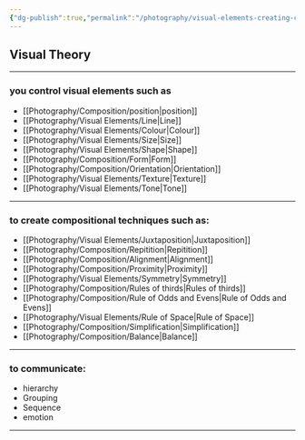 ```yaml
---
{"dg-publish":true,"permalink":"/photography/visual-elements-creating-composition/","dgHomeLink":true,"dgPassFrontmatter":false}
---
```


## Visual Theory
---
### you control visual elements such as
- [[Photography/Composition/position|position]]
- [[Photography/Visual Elements/Line|Line]]
- [[Photography/Visual Elements/Colour|Colour]]
- [[Photography/Visual Elements/Size|Size]]
- [[Photography/Visual Elements/Shape|Shape]]
- [[Photography/Composition/Form|Form]]
- [[Photography/Composition/Orientation|Orientation]]
- [[Photography/Visual Elements/Texture|Texture]]
- [[Photography/Visual Elements/Tone|Tone]]

---

### to create compositional techniques such as:
- [[Photography/Visual Elements/Juxtaposition|Juxtaposition]]
- [[Photography/Composition/Repitition|Repitition]]
- [[Photography/Composition/Alignment|Alignment]]
- [[Photography/Composition/Proximity|Proximity]]
- [[Photography/Visual Elements/Symmetry|Symmetry]]
- [[Photography/Composition/Rules of thirds|Rules of thirds]]
- [[Photography/Composition/Rule of Odds and Evens|Rule of Odds and Evens]]
- [[Photography/Visual Elements/Rule of Space|Rule of Space]]
- [[Photography/Composition/Simplification|Simplification]]
- [[Photography/Composition/Balance|Balance]]

---

### to communicate:
- hierarchy
- Grouping
- Sequence
- emotion

---